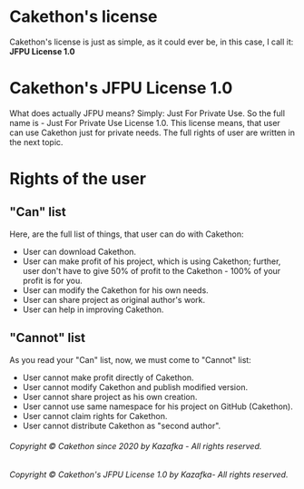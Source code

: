 # Cakethon's license

Cakethon's license is just as simple, as it could ever be, in this case, I call it: **JFPU License 1.0**

# Cakethon's JFPU License 1.0

What does actually JFPU means? Simply: Just For Private Use.
So the full name is - Just For Private Use License 1.0.
This license means, that user can use Cakethon just for private needs.
The full rights of user are written in the next topic.

# Rights of the user

## "Can" list

Here, are the full list of things, that user can do with Cakethon:
- User can download Cakethon.
- User can make profit of his project, which is using Cakethon; further, user don't have to give 50% of profit to the Cakethon - 100%
of your profit is for you.
- User can modify the Cakethon for his own needs.
- User can share project as original author's work.
- User can help in improving Cakethon.

## "Cannot" list

As you read your "Can" list, now, we must come to "Cannot" list:
- User cannot make profit directly of Cakethon.
- User cannot modify Cakethon and publish modified version.
- User cannot share project as his own creation.
- User cannot use same namespace for his project on GitHub (Cakethon).
- User cannot claim rights for Cakethon.
- User cannot distribute Cakethon as "second author".

###### Copyright © Cakethon since 2020 by Kazafka - All rights reserved.
###### Copyright © Cakethon's JFPU License 1.0 by Kazafka- All rights reserved.
